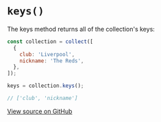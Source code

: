 # `keys()`

The keys method returns all of the collection's keys:

```js
const collection = collect([
  {
    club: 'Liverpool',
    nickname: 'The Reds',
  },
]);

keys = collection.keys();

// ['club', 'nickname']
```

[View source on GitHub](https://github.com/ecrmnn/collect.js/blob/master/src/methods/keys.js)